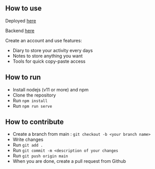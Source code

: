 ## How to use

Deployed [here](http://51.38.68.118:8080)

Backend [here](https://github.com/mmarie4/MaskooAPI)

Create an account and use features:
- Diary to store your activity every days
- Notes to store anything you want
- Tools for quick copy-paste access

## How to run
- Install nodejs (v11 or more) and npm
- Clone the repository
- Run `npm install`
- Run `npm run serve`

## How to contribute
- Create a branch from main : `git checkout -b <your branch name>`
- Write changes
- Run `git add .`
- Run `git commit -m <description of your changes`
- Run `git push origin main`
- When you are done, create a pull request from Github
